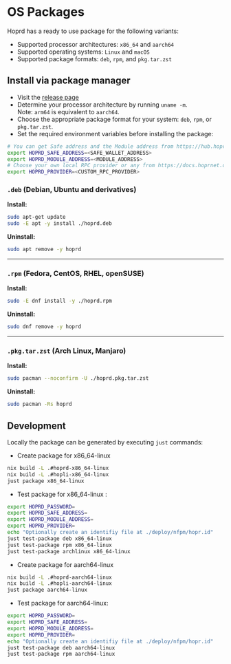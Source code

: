 # OS Packages

Hoprd has a ready to use package for the following variants:

- Supported processor architectures: `x86_64` and `aarch64`
- Supported operating systems: `Linux` and `macOS`
- Supported package formats: `deb`, `rpm`, and `pkg.tar.zst`

## Install via package manager

- Visit the [release page](https://github.com/hoprnet/hoprnet/releases)
- Determine your processor architecture by running `uname -m`.  
  Note: `arm64` is equivalent to `aarch64`.
- Choose the appropriate package format for your system: `deb`, `rpm`, or `pkg.tar.zst`.
- Set the required environment variables before installing the package:

```bash
# You can get Safe address and the Module address from https://hub.hoprnet.org
export HOPRD_SAFE_ADDRESS=<SAFE_WALLET_ADDRESS>
export HOPRD_MODULE_ADDRESS=<MODULE_ADDRESS>
# Choose your own local RPC provider or any from https://docs.hoprnet.org/node/custom-rpc-provider
export HOPRD_PROVIDER=<CUSTOM_RPC_PROVIDER>
```

### `.deb` (Debian, Ubuntu and derivatives)

**Install:**

```bash
sudo apt-get update
sudo -E apt -y install ./hoprd.deb
```

**Uninstall:**

```bash
sudo apt remove -y hoprd
```

---

### `.rpm` (Fedora, CentOS, RHEL, openSUSE)

**Install:**

```bash
sudo -E dnf install -y ./hoprd.rpm
```

**Uninstall:**

```bash
sudo dnf remove -y hoprd
```

---

### `.pkg.tar.zst` (Arch Linux, Manjaro)

**Install:**

```bash
sudo pacman --noconfirm -U ./hoprd.pkg.tar.zst
```

**Uninstall:**

```bash
sudo pacman -Rs hoprd
```

## Development

Locally the package can be generated by executing `just` commands:

- Create package for x86_64-linux

```bash
nix build -L .#hoprd-x86_64-linux
nix build -L .#hopli-x86_64-linux
just package x86_64-linux
```

- Test package for x86_64-linux :

```bash
export HOPRD_PASSWORD=
export HOPRD_SAFE_ADDRESS=
export HOPRD_MODULE_ADDRESS=
export HOPRD_PROVIDER=
echo "Optionally create an identifiy file at ./deploy/nfpm/hopr.id"
just test-package deb x86_64-linux
just test-package rpm x86_64-linux
just test-package archlinux x86_64-linux
```

- Create package for aarch64-linux

```bash
nix build -L .#hoprd-aarch64-linux
nix build -L .#hopli-aarch64-linux
just package aarch64-linux
```

- Test package for aarch64-linux:

```bash
export HOPRD_PASSWORD=
export HOPRD_SAFE_ADDRESS=
export HOPRD_MODULE_ADDRESS=
export HOPRD_PROVIDER=
echo "Optionally create an identifiy file at ./deploy/nfpm/hopr.id"
just test-package deb aarch64-linux
just test-package rpm aarch64-linux
```

